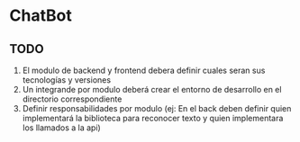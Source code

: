 # ChatBot

## TODO
1. El modulo de backend y frontend debera definir cuales seran sus tecnologías y versiones
2. Un integrande por modulo deberá crear el entorno de desarrollo en el directorio correspondiente
3. Definir responsabilidades por modulo (ej: En el back deben definir quien implementará la biblioteca para reconocer texto y quien implementara los llamados a la api)

